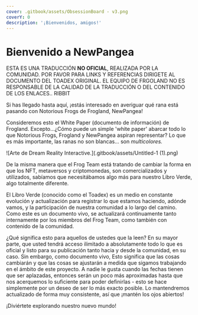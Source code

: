 ```yaml
---
cover: .gitbook/assets/ObsessionBoard - v3.png
coverY: 0
description: '¡Bienvenidos, amigos!'
---
```


# Bienvenido a NewPangea

ESTA ES UNA TRADUCCIÓN **NO OFICIAL**, REALIZADA POR LA COMUNIDAD. POR FAVOR PARA LINKS Y REFERENCIAS DIRIGETE AL DOCUMENTO DEL TOADEX ORIGINAL. EL EQUIPO DE FRGOLAND NO ES RESPONSABLE DE LA CALIDAD DE LA TRADUCCIÓN O DEL CONTENIDO DE LOS ENLACES.. RIBBIT

Si has llegado hasta aquí, ¡estás interesado en averiguar qué rana está pasando con Notorious Frogs de Frogland, NewPangea!&#x20;

Consideremos esto el White Paper (documento de información) de Frogland. Excepto...¿Cómo puede un simple 'white paper' abarcar todo lo que Notorious Frogs, Frogland y NewPangea aspiran representar? Lo que es más importante, las ranas no son blancas... son _multicolores._

![Arte de Dream Reality Interactive.](.gitbook/assets/Untitled-1 (1).png)

De la misma manera que el Frog Team está tratando de cambiar la forma en que los NFT, metaversos y criptomonedas, son comercializados y utilizados, sabíamos que necesitábamos algo más para nuestro Libro Verde, algo totalmente diferente.&#x20;

El Libro Verde (conocido como el Toadex) es un medio en constante evolución y actualización para registrar lo que estamos haciendo, adónde vamos, y la participación de nuestra comunidad a lo largo del camino. Como este es un documento vivo, se actualizará continuamente tanto internamente por los miembros del Frog Team, como también con contenido de la comunidad.&#x20;

¿Qué significa esto para aquellos de ustedes que la leen? En su mayor parte, que usted tendrá acceso ilimitado a absolutamente todo lo que es oficial y listo para su publicación tanto hacia y desde la comunidad, en su caso. Sin embargo, como documento vivo, Esto significa que las cosas cambiarán y que las cosas se ajustarán a medida que sigamos trabajando en el ámbito de este proyecto. A nadie le gusta cuando las fechas tienen que ser aplazadas, entonces serán un poco más aproximadas hasta que nos acerquemos lo suficiente para poder definirlas - esto se hace simplemente por un deseo de ser lo más exacto posible. Lo mantendremos actualizado de forma muy consistente, así que ¡mantén los ojos abiertos!

¡Diviértete explorando nuestro nuevo mundo!

